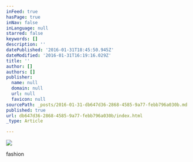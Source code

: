 ```yaml
---
inFeed: true
hasPage: true
inNav: false
inLanguage: null
starred: false
keywords: []
description: ''
datePublished: '2016-01-31T18:45:50.945Z'
dateModified: '2016-01-31T16:19:16.029Z'
title: ''
author: []
authors: []
publisher:
  name: null
  domain: null
  url: null
  favicon: null
sourcePath: _posts/2016-01-31-db647d36-2868-4585-9a77-febb796a030b.md
published: true
url: db647d36-2868-4585-9a77-febb796a030b/index.html
_type: Article

---
```

![](https://the-grid-user-content.s3-us-west-2.amazonaws.com/b00a5d2c-b64c-484f-b3d8-59f2a9e7ccce.jpg)

fashion